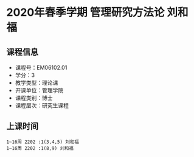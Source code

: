 # 2020年春季学期 管理研究方法论 刘和福






## 课程信息

- 课程号：EM06102.01
- 学分：3
- 教学类型：理论课
- 开课单位：管理学院
- 课程类别：博士
- 课程层次：研究生课程

## 上课时间

```
1~16周 2202 :1(3,4,5) 刘和福
1~16周 2202 :1(8,9) 刘和福
```


